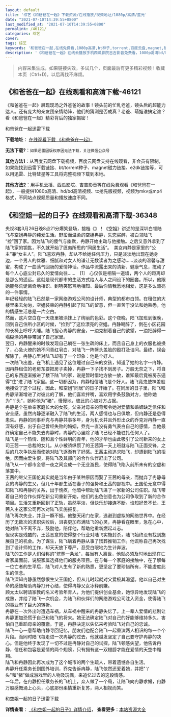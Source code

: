 ```yaml
---
layout: default
title: '综艺《和爸爸在一起》下载资源/在线播放/视频地址/1080p/高清/蓝光'
date: "2021-07-10T14:39:55+0800"
last_modified_at: "2021-07-10T14:39:55+0800"
permalink: /46121/
categories: 综艺
cover:
tags: 综艺
keywords: '和爸爸在一起,在线免费看,1080p高清,bt种子,torrent,百度云盘,magnet,磁力链,迅雷下载资源'
description: '《和爸爸在一起》在线云播放手机西瓜影院吉吉影音免费看，1080p高清bd/hd未删减完整版和tc抢先枪版，mkv/mp4格式，附带bt/torrent种子、magnet/磁力链、百度云盘、网盘资源迅雷下载链接'
---
```


>内容采集生成，如果链接失效，多试几个，页面最后有更多精彩视频！收藏本页（Ctrl+D)，以后再找不麻烦。


## 《和爸爸在一起》在线观看和高清下载-46121

《和爸爸在一起》展现现场之外爸爸的故事！镜头前的忙乱老爸，镜头后的超能力达人。还有庞大的亲友团亲情助阵，他们的猜测是否成真？老爸、萌娃谁搞定谁？看《和爸爸在一起》精彩背后的独家揭密！


和爸爸在一起迅雷下载

**下载地址**： [在线观看下载 《和爸爸在一起》](https://www.993dy.com//vod-detail-id-3726.html) 


**无法下载?**：`如果迅雷因版权原因无法下载，关注微信公众号 `

**其他方法1**：从百度云网盘下载视频，百度云网盘支持在线观看，非会员有限制，如果能找到迅雷下载链接、bt/torrent种子、magnet磁力链接、e2dk链接等，可以用迅雷、比特彗星等工具将完整视频下载到本地。

**其他方法2**：用手机云播、西瓜影院、吉吉影音等在线免费观看《和爸爸在一起》，一般提供1080p高清、hd/bd高清视频、tc抢先版视频，视频为mkv或mp4格式，不同站点视频质量和播放速度不同。


## 《和空姐一起的日子》在线观看和高清下载-36348

央视8套3月26日晚8点21分爆笑登场，接档《</span>》！《空姐》讲述的是深圳白领陆飞与空姐冉静的纯爱生活。野蛮而温柔的空姐冉静，失恋买醉，被白领陆飞 “捡&rdquo;回了家。因为陆飞的傻气与幽默，冉静开始主动与他接触。之后又意外拿到了陆飞家的钥匙，不久就开始了匪夷所思的“同居生活”。　美女冉静是家里的“公主”兼&ldquo;女主人&rdquo;。陆飞喜欢冉静，却从不给她任何压力，只是淡淡地出现在她身边，一个男人的优雅、细腻和对女人的谦让无数读者为之感动&hellip;…淡淡的温馨与甜蜜，构成了一曲荡气回肠的爱情神话。作品中流露出来的清新、健康气息，搅动了每个人心底尘封已久的爱情向往……　[1]﻿　心仅仅是相隔一道墙，两个人的距离却是那么的遥远。这就是现代都市的生活方式给人与人之间设下的圈套。所以，他跟她能够荒诞离奇地相识、到嘻笑怒骂地相知、最后你情我愿地相爱，这是多么漂亮的一件事情。<br />年纪轻轻的陆飞已然是一家网络游戏公司的设计师，典型的都市白领。在租住的大楼里来去匆匆，空姐装束的冉静引起了陆飞的留意，但一直苦于没法和她熟悉，他的情感生活总是一片空白。<br />然而，这片空白在一天夜里被涂抹上了绚丽的色彩。这个夜晚，陆飞加班到很晚，回到自己住所小区的时候，"捡到"了这位漂亮的空姐。冉静喝醉了，倒在小区花园的长椅上呼呼大睡。陆飞担心冉静的安全，一边克制着自己的欲望，一边把醉得一塌糊涂的冉静带回了自己家里。<br />翌日，冉静醒来的时候发现自己躺在一张生疏的床上，而且自己身上的衣服也被换了，心急火燎的她不问青红皂白，对陆飞一阵劈头盖脸的殴打及诘问。最终，误会解除了，冉静心里对陆飞却有了一个印象：他是个好人。<br />一次陆飞出差，在飞机上遇见了这位睡过自己床的女孩，知道了她的名字--冉静。因冉静租住的老房东要把房子卖掉，冉静一下子找不到房子。万般无奈之下，将自己的东西逐渐搬进了楼下陆飞的家，说是暂时借地方放一放，谁知最后竟被房东逼得"住"进了陆飞家里。这一切都因为，冉静相信陆飞是个好人。陆飞竟鬼使神差般地接受了这个过程，因此，和空姐"同居"的日子开始了。在同居的日子里，陆飞和冉静渐渐增进了对彼此的了解，他们喜欢拌嘴，喜欢用字条鼓励对方，他称她为"丫头"，她称他为"猪"，慢慢地，彼此的心被对方占据。<br />冉静是个在单亲家庭长大的女孩。父亲对母亲的背叛令她对爱情和婚姻缺乏信任和安全感。虽然冉静逐渐融入了陆飞的生活，两人感情也与日俱增，但冉静还是患得患失。冉静的同事乔克与冉静共事多年，身为机长并且外形出众的乔克对冉静一直深有好感，出于自己曾经失败的婚姻，乔克一直没有勇气表白自己的感情，当他最终确定自己不能失去冉静时，冉静的心里除了陆飞已经不能驻扎任何人了。<br />陆飞是一个热情、随和且个性鲜明的青年，他的才华也由此吸引了公司新来的女上司王茜――总裁的女儿。从小被骄纵惯了的王茜第一天上班就与陆飞正面交锋，之后的几次争执反而使她对陆飞逐渐有了好感。王茜主动追求陆飞，却遭到陆飞的拒绝，因而由爱生恨，将陆飞及其部门的合作伙伴赶出了公司。<br />陆飞从一个都市金领一夜之间变成一个无业游民，使得陆飞陷入前所未有的空虚和落寞中。<br />王茜的继父王国伦其实就是当年由于某种原因而娶了王茜的母亲，而抛弃了冉静母女的冉静的生父，但几十年都生活在妻子的强势和王茜的鄙视中。王国伦无意中得知陆飞和冉静的关系，出于愧疚，他暗中帮助陆飞进了一家新的公司任职。陆飞带着自己的合作伙伴在新公司重新开始，他们的出色创意也为公司争取到了新的合作项目。生活又重新回到了正轨，虽然平淡，但快乐却接连不断。谁知好景不长，王茜入主这家公司再次对陆飞实施报复。<br />陆飞再次失业，并且一蹶不振。他整天闭门在家，逃避到虚拟的网络世界中。在经历了无数次的求职失败后，沮丧更加布满陆飞的心灵，冉静看在眼里，急在心中，她对陆飞不离不弃，鼓励他，陪伴他，帮助他重新燃起斗志。<br />但现实是残酷的，王茜恶意的使得整个行业对陆飞实施封杀，陆飞始终没有找到施展自己的机会。为了谋生，陆飞瞒着冉静从事了殡葬推销工作。他谎称自己再次找到了设计师的工作，却天天放下尊严，忍受白眼地为生计奔波。<br />陆飞的工作是人们俗称的"殡葬一条龙"，每当有人离世，他就必须及时地出现在亡者家属面前，说服家属选择他们的服务项目。在与每一个家庭的接触中，在了解每一位亡者的生平后，陆飞对人生有了新的熟悉，更坚定了要珍惜所有，不能虚度此生的信念。<br />陆飞深知冉静虽然怨恨生父王国伦，但从儿时起就对父爱极其渴望。他以自己对生命的感悟帮助冉静打开心结，使得冉静父女冰释前嫌。<br />顾太太以聘请家教的名义考验年青人，为他们提供创业基金，她惊异地发现陆飞的成熟，并给了陆飞一次机会，为陆飞和伙伴们的网络游戏公司注入资金，使得陆飞的事业有了巨大的转折。<br />冉静在一次外出时遭遇车祸。从车祸中醒来的冉静失忆了。上一辈人爱情的悲剧让冉静更加恐慌于自己和陆飞的将来。她无法确定陆飞对自己的好能够维持多久，害怕自己重蹈母亲的覆辙。于是，冉静决定以失忆来考验陆飞对自己的忠诚。<br />陆飞一心一意帮助冉静寻回记忆，朋友们也配合陆飞一起重演两人相识的每一个个片段。而同时陆飞每走进一次冉静的过去，他就越发坚定了自己要守护冉静的决心。但是他终于发现了一切不过是冉静对自己的试探，陆飞顿感失望，他告诉冉静，信任和包容是爱情的两个翅膀，只有拥有这一双翅膀才能在爱情的天空中翱翔。<br />陆飞和冉静因此再次成为了这个城市的两个生疏人，带着遗憾各自生活。<br />冉静升任乘务长到国外培训，乔克告诉冉静，陆飞依然还爱着她，并把"丫头"和"猪"做成游戏里的人物及玩偶，来追忆过去的这段情感。<br />一年后，在冉静担任乘务长的飞机上，众人做了一个局，让陆飞向冉静求婚，冉静万般感慨涌上心头，心底那份柔情重新复苏，两人相视而笑。


和空姐一起的日子迅雷下载

**详情查看**： [《和空姐一起的日子》详情介绍](/movie/36348/)， **查看更多**：[本站资源大全](/movie/t/all/)

